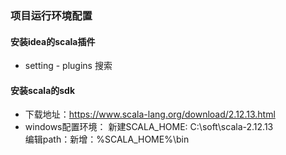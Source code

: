 ### 项目运行环境配置

#### 安装idea的scala插件
- setting - plugins 搜索

#### 安装scala的sdk
- 下载地址：https://www.scala-lang.org/download/2.12.13.html
- windows配置环境：
新建SCALA_HOME: C:\soft\scala-2.12.13 <br>
编辑path：新增：%SCALA_HOME%\bin